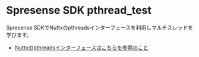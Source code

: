 # Spresense SDK pthread_test

Spresense SDKでNuttxのpthreadsインターフェースを利用しマルチスレッドを学びます。

 * [Nuttxのpthreadsインターフェースはこちらを参照のこと](https://nuttx.apache.org/docs/latest/reference/user/08_pthread.html)
